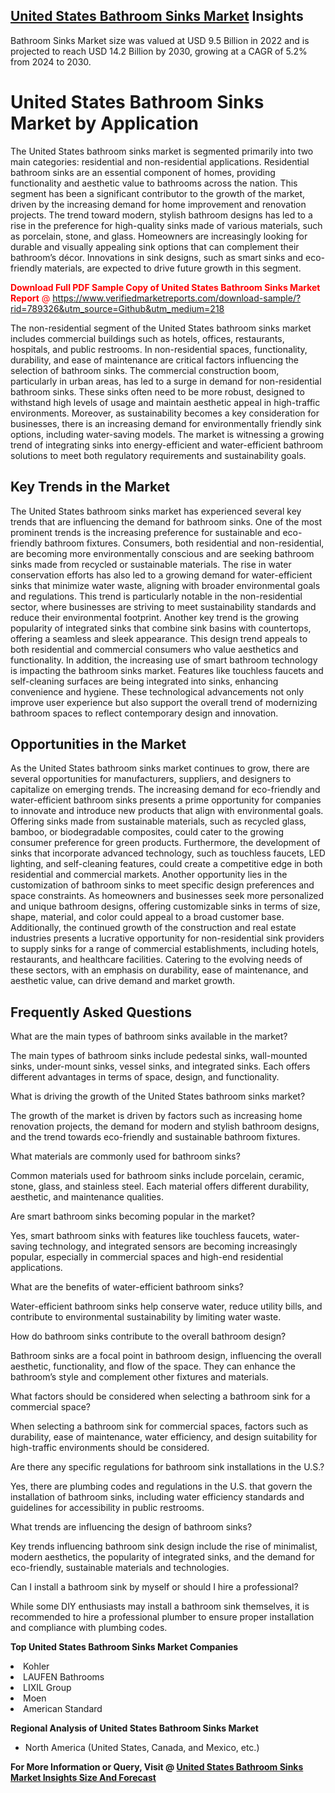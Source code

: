 <h2><a href="https://www.verifiedmarketreports.com/download-sample/?rid=789326&amp;utm_source=Github&amp;utm_medium=218" target="_blank">United States Bathroom Sinks Market</a> Insights</h2><p>Bathroom Sinks Market size was valued at USD 9.5 Billion in 2022 and is projected to reach USD 14.2 Billion by 2030, growing at a CAGR of 5.2% from 2024 to 2030.</p><p><h1>United States Bathroom Sinks Market by Application</h1> <p>The United States bathroom sinks market is segmented primarily into two main categories: residential and non-residential applications. Residential bathroom sinks are an essential component of homes, providing functionality and aesthetic value to bathrooms across the nation. This segment has been a significant contributor to the growth of the market, driven by the increasing demand for home improvement and renovation projects. The trend toward modern, stylish bathroom designs has led to a rise in the preference for high-quality sinks made of various materials, such as porcelain, stone, and glass. Homeowners are increasingly looking for durable and visually appealing sink options that can complement their bathroom’s décor. Innovations in sink designs, such as smart sinks and eco-friendly materials, are expected to drive future growth in this segment. <p><span class=""><span style="color: #ff0000;"><strong>Download Full PDF Sample Copy of United States Bathroom Sinks Market Report</strong> @ </span><a href="https://www.verifiedmarketreports.com/download-sample/?rid=789326&amp;utm_source=Github&amp;utm_medium=218" target="_blank">https://www.verifiedmarketreports.com/download-sample/?rid=789326&amp;utm_source=Github&amp;utm_medium=218</a></span></p></p> <p>The non-residential segment of the United States bathroom sinks market includes commercial buildings such as hotels, offices, restaurants, hospitals, and public restrooms. In non-residential spaces, functionality, durability, and ease of maintenance are critical factors influencing the selection of bathroom sinks. The commercial construction boom, particularly in urban areas, has led to a surge in demand for non-residential bathroom sinks. These sinks often need to be more robust, designed to withstand high levels of usage and maintain aesthetic appeal in high-traffic environments. Moreover, as sustainability becomes a key consideration for businesses, there is an increasing demand for environmentally friendly sink options, including water-saving models. The market is witnessing a growing trend of integrating sinks into energy-efficient and water-efficient bathroom solutions to meet both regulatory requirements and sustainability goals. <h2>Key Trends in the Market</h2> <p>The United States bathroom sinks market has experienced several key trends that are influencing the demand for bathroom sinks. One of the most prominent trends is the increasing preference for sustainable and eco-friendly bathroom fixtures. Consumers, both residential and non-residential, are becoming more environmentally conscious and are seeking bathroom sinks made from recycled or sustainable materials. The rise in water conservation efforts has also led to a growing demand for water-efficient sinks that minimize water waste, aligning with broader environmental goals and regulations. This trend is particularly notable in the non-residential sector, where businesses are striving to meet sustainability standards and reduce their environmental footprint. Another key trend is the growing popularity of integrated sinks that combine sink basins with countertops, offering a seamless and sleek appearance. This design trend appeals to both residential and commercial consumers who value aesthetics and functionality. In addition, the increasing use of smart bathroom technology is impacting the bathroom sinks market. Features like touchless faucets and self-cleaning surfaces are being integrated into sinks, enhancing convenience and hygiene. These technological advancements not only improve user experience but also support the overall trend of modernizing bathroom spaces to reflect contemporary design and innovation.</p> <h2>Opportunities in the Market</h2> <p>As the United States bathroom sinks market continues to grow, there are several opportunities for manufacturers, suppliers, and designers to capitalize on emerging trends. The increasing demand for eco-friendly and water-efficient bathroom sinks presents a prime opportunity for companies to innovate and introduce new products that align with environmental goals. Offering sinks made from sustainable materials, such as recycled glass, bamboo, or biodegradable composites, could cater to the growing consumer preference for green products. Furthermore, the development of sinks that incorporate advanced technology, such as touchless faucets, LED lighting, and self-cleaning features, could create a competitive edge in both residential and commercial markets. Another opportunity lies in the customization of bathroom sinks to meet specific design preferences and space constraints. As homeowners and businesses seek more personalized and unique bathroom designs, offering customizable sinks in terms of size, shape, material, and color could appeal to a broad customer base. Additionally, the continued growth of the construction and real estate industries presents a lucrative opportunity for non-residential sink providers to supply sinks for a range of commercial establishments, including hotels, restaurants, and healthcare facilities. Catering to the evolving needs of these sectors, with an emphasis on durability, ease of maintenance, and aesthetic value, can drive demand and market growth.</p> <h2>Frequently Asked Questions</h2> <p>What are the main types of bathroom sinks available in the market?</p> <p>The main types of bathroom sinks include pedestal sinks, wall-mounted sinks, under-mount sinks, vessel sinks, and integrated sinks. Each offers different advantages in terms of space, design, and functionality.</p> <p>What is driving the growth of the United States bathroom sinks market?</p> <p>The growth of the market is driven by factors such as increasing home renovation projects, the demand for modern and stylish bathroom designs, and the trend towards eco-friendly and sustainable bathroom fixtures.</p> <p>What materials are commonly used for bathroom sinks?</p> <p>Common materials used for bathroom sinks include porcelain, ceramic, stone, glass, and stainless steel. Each material offers different durability, aesthetic, and maintenance qualities.</p> <p>Are smart bathroom sinks becoming popular in the market?</p> <p>Yes, smart bathroom sinks with features like touchless faucets, water-saving technology, and integrated sensors are becoming increasingly popular, especially in commercial spaces and high-end residential applications.</p> <p>What are the benefits of water-efficient bathroom sinks?</p> <p>Water-efficient bathroom sinks help conserve water, reduce utility bills, and contribute to environmental sustainability by limiting water waste.</p> <p>How do bathroom sinks contribute to the overall bathroom design?</p> <p>Bathroom sinks are a focal point in bathroom design, influencing the overall aesthetic, functionality, and flow of the space. They can enhance the bathroom’s style and complement other fixtures and materials.</p> <p>What factors should be considered when selecting a bathroom sink for a commercial space?</p> <p>When selecting a bathroom sink for commercial spaces, factors such as durability, ease of maintenance, water efficiency, and design suitability for high-traffic environments should be considered.</p> <p>Are there any specific regulations for bathroom sink installations in the U.S.?</p> <p>Yes, there are plumbing codes and regulations in the U.S. that govern the installation of bathroom sinks, including water efficiency standards and guidelines for accessibility in public restrooms.</p> <p>What trends are influencing the design of bathroom sinks?</p> <p>Key trends influencing bathroom sink design include the rise of minimalist, modern aesthetics, the popularity of integrated sinks, and the demand for eco-friendly, sustainable materials and technologies.</p> <p>Can I install a bathroom sink by myself or should I hire a professional?</p> <p>While some DIY enthusiasts may install a bathroom sink themselves, it is recommended to hire a professional plumber to ensure proper installation and compliance with plumbing codes.</p> </p><p><strong>Top United States Bathroom Sinks Market Companies</strong></p><div data-test-id=""><p><li>Kohler</li><li> LAUFEN Bathrooms</li><li> LIXIL Group</li><li> Moen</li><li> American Standard</li></p><div><strong>Regional Analysis of&nbsp;United States Bathroom Sinks Market</strong></div><ul><li dir="ltr"><p dir="ltr">North America&nbsp;(United States, Canada, and Mexico, etc.)</p></li></ul><p><strong>For More Information or Query, Visit @&nbsp;</strong><strong><a href="https://www.verifiedmarketreports.com/product/bathroom-sinks-market/?utm_source=Github&amp;utm_medium=218" target="_blank">United States Bathroom Sinks Market Insights Size And Forecast</a></strong></p></div>
